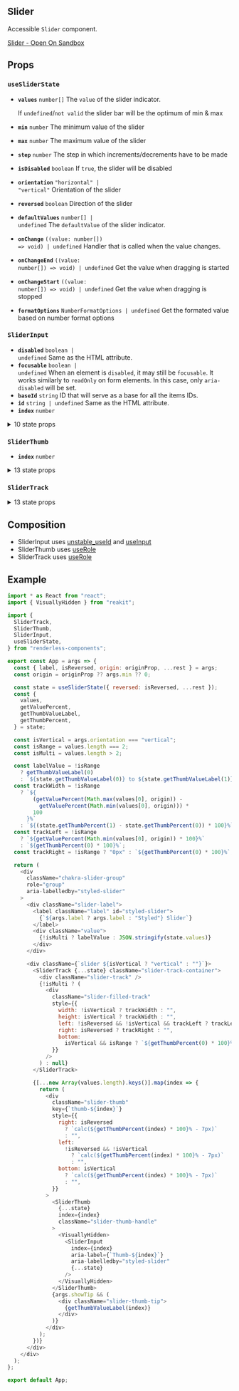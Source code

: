 ## Slider

Accessible `Slider` component.

[Slider - Open On Sandbox](https://codesandbox.io/s/s20jt)

## Props

<!-- Automatically generated -->

### `useSliderState`

- **`values`** <code>number[]</code> The `value` of the slider indicator.

  If `undefined`/`not valid` the slider bar will be the optimum of min & max

- **`min`** <code>number</code> The minimum value of the slider
- **`max`** <code>number</code> The maximum value of the slider
- **`step`** <code>number</code> The step in which increments/decrements have to
  be made
- **`isDisabled`** <code>boolean</code> If `true`, the slider will be disabled
- **`orientation`** <code>&#34;horizontal&#34; | &#34;vertical&#34;</code>
  Orientation of the slider
- **`reversed`** <code>boolean</code> Direction of the slider
- **`defaultValues`** <code>number[] | undefined</code> The `defaultValue` of
  the slider indicator.
- **`onChange`** <code>((value: number[]) =&#62; void) | undefined</code>
  Handler that is called when the value changes.
- **`onChangeEnd`** <code>((value: number[]) =&#62; void) | undefined</code> Get
  the value when dragging is started
- **`onChangeStart`** <code>((value: number[]) =&#62; void) | undefined</code>
  Get the value when dragging is stopped
- **`formatOptions`** <code>NumberFormatOptions | undefined</code> Get the
  formated value based on number format options

### `SliderInput`

- **`disabled`** <code>boolean | undefined</code> Same as the HTML attribute.
- **`focusable`** <code>boolean | undefined</code> When an element is
  `disabled`, it may still be `focusable`. It works similarly to `readOnly` on
  form elements. In this case, only `aria-disabled` will be set.
- **`baseId`** <code>string</code> ID that will serve as a base for all the
  items IDs.
- **`id`** <code>string | undefined</code> Same as the HTML attribute.
- **`index`** <code>number</code>

<details><summary>10 state props</summary>
> These props are returned by the state hook. You can spread them into this component (`{...state}`) or pass them separately. You can also provide these props from your own state logic.

- **`step`** <code>number</code> The step in which increments/decrements have to
  be made
- **`isDisabled`** <code>boolean</code> If `true`, the slider will be disabled
- **`orientation`** <code>&#34;horizontal&#34; | &#34;vertical&#34;</code>
  Orientation of the slider
- **`getThumbMinValue`** <code>(index: number) =&#62; number</code> Returns the
  min values for the index
- **`getThumbMaxValue`** <code>(index: number) =&#62; number</code> Returns the
  max values for the index
- **`getThumbValueLabel`** <code>(index: number) =&#62; string</code> Returns
  the formatted thumb value based on it's index
- **`registerInput`** <code>(item: Item) =&#62; void</code> Register the inputs
  on mount
- **`unregisterInput`** <code>(id: string) =&#62; void</code> Unregister the
  inputs on mount
- **`setFocusedThumb`** <code>(index: number | undefined) =&#62; void</code> Set
  currently Focused Thumb
- **`setThumbValue`** <code>(index: number, value: number) =&#62; void</code>
  Sets value for thumb. The actually value set will be clamped and rounded
  according to min/max/step

</details>

### `SliderThumb`

- **`index`** <code>number</code>

<details><summary>13 state props</summary>
> These props are returned by the state hook. You can spread them into this component (`{...state}`) or pass them separately. You can also provide these props from your own state logic.

- **`step`** <code>number</code> The step in which increments/decrements have to
  be made
- **`isDisabled`** <code>boolean</code> If `true`, the slider will be disabled
- **`orientation`** <code>&#34;horizontal&#34; | &#34;vertical&#34;</code>
  Orientation of the slider
- **`reversed`** <code>boolean</code> Direction of the slider
- **`trackRef`** <code>RefObject&#60;HTMLElement | null&#62;</code> The track
  slider element.
- **`focusedThumb`** <code>number | undefined</code> Currently focused thumb
- **`getThumbValue`** <code>(index: number) =&#62; number</code> Get Thumb value
  based on its index
- **`getThumbPercent`** <code>(index: number) =&#62; number</code> Returns the
  value offset as a percentage from 0 to 1.
- **`inputs`** <code>Item[]</code> Get all the inputs in the DOM
- **`setThumbValue`** <code>(index: number, value: number) =&#62; void</code>
  Sets value for thumb. The actually value set will be clamped and rounded
  according to min/max/step
- **`setThumbEditable`** <code>(index: number, editable: boolean) =&#62;
  void</code> Set true if the thumb registered is editable
- **`setThumbDragging`** <code>(index: number, dragging: boolean) =&#62;
  void</code> set dragging true if the thumb registered is being currently
  dragged
- **`setThumbPercent`** <code>(index: number, percent: number) =&#62;
  void</code> Sets value for thumb by percent offset (between 0 and 1)

</details>

### `SliderTrack`

<details><summary>13 state props</summary>
> These props are returned by the state hook. You can spread them into this component (`{...state}`) or pass them separately. You can also provide these props from your own state logic.

- **`values`** <code>number[]</code> The `value` of the slider indicator.

  If `undefined`/`not valid` the slider bar will be the optimum of min & max

- **`isDisabled`** <code>boolean</code> If `true`, the slider will be disabled
- **`orientation`** <code>&#34;horizontal&#34; | &#34;vertical&#34;</code>
  Orientation of the slider
- **`reversed`** <code>boolean</code> Direction of the slider
- **`trackRef`** <code>RefObject&#60;HTMLElement | null&#62;</code> The track
  slider element.
- **`getThumbPercent`** <code>(index: number) =&#62; number</code> Returns the
  value offset as a percentage from 0 to 1.
- **`getPercentValue`** <code>(percent: number) =&#62; number</code> Converts a
  percent along track (between 0 and 1) to the corresponding value
- **`isThumbEditable`** <code>(index: number) =&#62; boolean</code> Get
  editableThumb based on the index
- **`isThumbDragging`** <code>(index: number) =&#62; boolean</code> Whether a
  specific index is being dragged
- **`setFocusedThumb`** <code>(index: number | undefined) =&#62; void</code> Set
  currently Focused Thumb
- **`setThumbValue`** <code>(index: number, value: number) =&#62; void</code>
  Sets value for thumb. The actually value set will be clamped and rounded
  according to min/max/step
- **`setThumbDragging`** <code>(index: number, dragging: boolean) =&#62;
  void</code> set dragging true if the thumb registered is being currently
  dragged
- **`setThumbPercent`** <code>(index: number, percent: number) =&#62;
  void</code> Sets value for thumb by percent offset (between 0 and 1)

</details>

## Composition

- SliderInput uses [unstable_useId](https://reakit.io/docs/id) and
  [useInput](https://reakit.io/docs/input/)
- SliderThumb uses [useRole](https://reakit.io/docs/role)
- SliderTrack uses [useRole](https://reakit.io/docs/role)

## Example

```js
import * as React from "react";
import { VisuallyHidden } from "reakit";

import {
  SliderTrack,
  SliderThumb,
  SliderInput,
  useSliderState,
} from "renderless-components";

export const App = args => {
  const { label, isReversed, origin: originProp, ...rest } = args;
  const origin = originProp ?? args.min ?? 0;

  const state = useSliderState({ reversed: isReversed, ...rest });
  const {
    values,
    getValuePercent,
    getThumbValueLabel,
    getThumbPercent,
  } = state;

  const isVertical = args.orientation === "vertical";
  const isRange = values.length === 2;
  const isMulti = values.length > 2;

  const labelValue = !isRange
    ? getThumbValueLabel(0)
    : `${state.getThumbValueLabel(0)} to ${state.getThumbValueLabel(1)}`;
  const trackWidth = !isRange
    ? `${
        (getValuePercent(Math.max(values[0], origin)) -
          getValuePercent(Math.min(values[0], origin))) *
        100
      }%`
    : `${(state.getThumbPercent(1) - state.getThumbPercent(0)) * 100}%`;
  const trackLeft = !isRange
    ? `${getValuePercent(Math.min(values[0], origin)) * 100}%`
    : `${getThumbPercent(0) * 100}%`;
  const trackRight = !isRange ? "0px" : `${getThumbPercent(0) * 100}%`;

  return (
    <div
      className="chakra-slider-group"
      role="group"
      aria-labelledby="styled-slider"
    >
      <div className="slider-label">
        <label className="label" id="styled-slider">
          {`${args.label ? args.label : "Styled"} Slider`}
        </label>
        <div className="value">
          {!isMulti ? labelValue : JSON.stringify(state.values)}
        </div>
      </div>

      <div className={`slider ${isVertical ? "vertical" : ""}`}>
        <SliderTrack {...state} className="slider-track-container">
          <div className="slider-track" />
          {!isMulti ? (
            <div
              className="slider-filled-track"
              style={{
                width: !isVertical ? trackWidth : "",
                height: isVertical ? trackWidth : "",
                left: !isReversed && !isVertical && trackLeft ? trackLeft : "",
                right: isReversed ? trackRight : "",
                bottom:
                  isVertical && isRange ? `${getThumbPercent(0) * 100}%` : "",
              }}
            />
          ) : null}
        </SliderTrack>

        {[...new Array(values.length).keys()].map(index => {
          return (
            <div
              className="slider-thumb"
              key={`thumb-${index}`}
              style={{
                right: isReversed
                  ? `calc(${getThumbPercent(index) * 100}% - 7px)`
                  : "",
                left:
                  !isReversed && !isVertical
                    ? `calc(${getThumbPercent(index) * 100}% - 7px)`
                    : "",
                bottom: isVertical
                  ? `calc(${getThumbPercent(index) * 100}% - 7px)`
                  : "",
              }}
            >
              <SliderThumb
                {...state}
                index={index}
                className="slider-thumb-handle"
              >
                <VisuallyHidden>
                  <SliderInput
                    index={index}
                    aria-label={`Thumb-${index}`}
                    aria-labelledby="styled-slider"
                    {...state}
                  />
                </VisuallyHidden>
              </SliderThumb>
              {args.showTip && (
                <div className="slider-thumb-tip">
                  {getThumbValueLabel(index)}
                </div>
              )}
            </div>
          );
        })}
      </div>
    </div>
  );
};

export default App;
```
